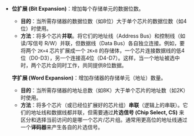  *   **位扩展 (Bit Expansion)**：增加每个存储单元的数据位数。
        *   **目的**：当所需存储器的数据位数（如8位）大于单个芯片的数据位数（如4位）时使用。
        *   **方法**：将多个芯片**并联**。将它们的地址线（Address Bus）和控制线（如读/写信号 R/W）并联，但数据线（Data Bus）各自独立连接。例如，要将两个 `2K×4` 芯片扩展成一个 `2K×8` 的存储体，一个芯片连接数据线的低4位（D0-D3），另一个连接高4位（D4-D7）。这样，当一个地址被选中时，两个芯片会同时工作，共同提供8位数据。

       **字扩展 (Word Expansion)**：增加存储器的存储单元（地址）数量。
        *   **目的**：当所需存储器的地址总数（如8K）大于单个芯片的地址数（如2K）时使用。
        *   **方法**：将多个芯片（或已经位扩展好的芯片组）**串联**（逻辑上的串联）。它们的地址线和数据线都并联，但需要通过**片选信号 (Chip Select, CS)** 来区分和选择当前访问的是哪一个芯片/芯片组。通常用更高位的地址线通过一个**译码器**来产生各自的片选信号。